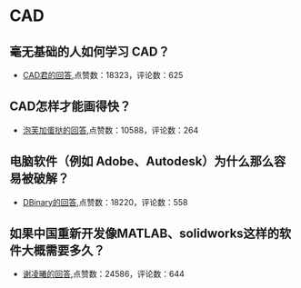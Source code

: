 #  CAD 
## 毫无基础的人如何学习 CAD？
- [CAD君的回答](https://www.zhihu.com/question/27360577/answer/570305396),点赞数：18323，评论数：625
## CAD怎样才能画得快？
- [泡芙加蛋挞的回答](https://www.zhihu.com/question/22553729/answer/1719162442),点赞数：10588，评论数：264
## 电脑软件（例如 Adobe、Autodesk）为什么那么容易被破解？
- [DBinary的回答](https://www.zhihu.com/question/356008082/answer/1128751775),点赞数：18220，评论数：558
## 如果中国重新开发像MATLAB、solidworks这样的软件大概需要多久？
- [谢凌曦的回答](https://www.zhihu.com/question/400835896/answer/1528269456),点赞数：24586，评论数：644

